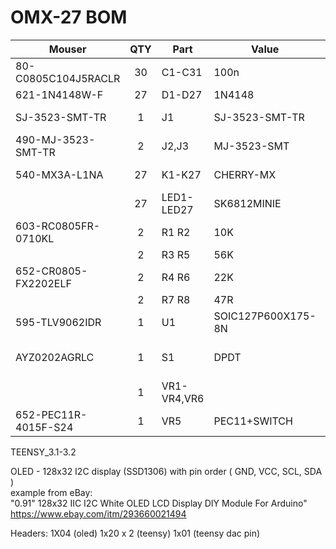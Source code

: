 # OMX-27 BOM


| Mouser  | QTY | Part | Value | Package |
|-----|:--:|-----|-----|-----|
|80-C0805C104J5RACLR|30|C1-C31|100n|0805|
|621-1N4148W-F|27|D1-D27|1N4148|SOD-123|
|SJ-3523-SMT-TR|1|J1|SJ-3523-SMT-TR|3.5 mm jack stereo|
|490-MJ-3523-SMT-TR|2|J2,J3|MJ-3523-SMT|3.5 mm jack mono|
|540-MX3A-L1NA|27|K1-K27|CHERRY-MX|CHERRY-MX Silent Red|
| |27|LED1-LED27|SK6812MINIE|SK6812-MINI-E|
|603-RC0805FR-0710KL|2|R1 R2|10K|0805|
||2|R3 R5|56K|0805|
|652-CR0805-FX2202ELF|2|R4 R6|22K|0805|
||2|R7 R8|47R|0805|
|595-TLV9062IDR|1|U1|SOIC127P600X175-8N|TLV9062IDR|
|AYZ0202AGRLC|1|S1|DPDT|SWITCH-DPDT-SMD-AYZ0202|
||1|VR1-VR4,VR6||9MM_SNAP-IN_POT|
|652-PEC11R-4015F-S24|1|VR5|PEC11+SWITCH|Encoder with Switch|

      

TEENSY_3.1-3.2

OLED - 128x32 I2C display (SSD1306) with pin order ( GND, VCC, SCL, SDA )  
example from eBay:  
"0.91" 128x32 IIC I2C White OLED LCD Display DIY Module For Arduino"  
https://www.ebay.com/itm/293660021494  


Headers:
1X04 (oled)
1x20 x 2 (teensy)
1x01 (teensy dac pin)